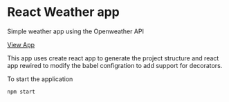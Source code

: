 React Weather app
======

Simple weather app using the Openweather API

[View App](https://thearavind.github.io/react-weather/)

This app uses create react app to generate the project structure and react app rewired to modify the babel configration to add support for decorators.

To start the application
```
npm start